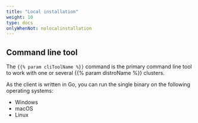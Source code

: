 ```yaml
---
title: "Local installation"
weight: 10
type: docs
onlyWhenNot: nolocalinstallation
---
```


## Command line tool

The `{{% param cliToolName %}}` command is the primary command line tool to work with one or several {{% param distroName %}} clusters.

As the client is written in Go, you can run the single binary on the following operating systems:

* Windows
* macOS
* Linux

